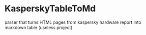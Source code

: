 # KasperskyTableToMd
parser that turns HTML pages from kaspersky hardware report into markdown table (useless project)
